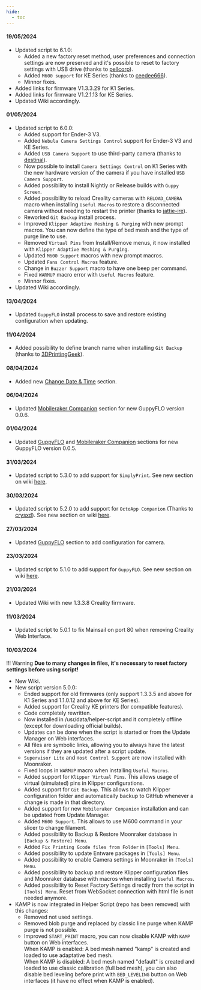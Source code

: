 ```yaml
---
hide:
  - toc
---
```

#### 19/05/2024

- Updated script to 6.1.0:
    * Added a new factory reset method, user preferences and connection settings are now preserved and it's possible to reset to factory settings with USB drive (thanks to [pellcorp](https://github.com/pellcorp)).
    * Added `M600 support` for KE Series (thanks to [ceedee666](https://github.com/ceedee666)).
    * Minnor fixes.
- Added links for firmware V1.3.3.29 for K1 Series.
- Added links for firmware V1.2.1.13  for KE Series.
- Updated Wiki accordingly.

#### 01/05/2024

- Updated script to 6.0.0:
    * Added support for Ender-3 V3.
    * Added `Nebula Camera Settings Control` support for Ender-3 V3 and KE Series.
    * Added `USB Camera Support` to use third-party camera (thanks to [destinal](https://www.reddit.com/user/destinal/?rdt=44404)).
    * Now possible to install `Camera Settings Control` on K1 Series with the new hardware version of the camera if you have installed `USB Camera Support`.
    * Added possibility to install Nightly or Release builds with `Guppy Screen`.
    * Added possibility to reload Creality cameras with `RELOAD_CAMERA` macro when installing `Useful Macros` to restore a disconnected camera without needing to restart the printer (thanks to [jattie-ire](https://github.com/jattie-ire)).
    * Reworked `Git Backup` install process.
    * Improved `Klipper Adaptive Meshing & Purging` with new prompt macros. You can now define the type of bed mesh and the type of purge line to use.
    * Removed `Virtual Pins` from Install/Remove menus, it now installed with `Klipper Adaptive Meshing & Purging`.
    * Updated `M600 Support` macros with new prompt macros.
    * Updated `Fans Control Macros` feature.
    * Change in `Buzzer Support` macro to have one beep per command.
    * Fixed `WARMUP` macro error with `Useful Macros` feature.
    * Minnor fixes.
- Updated Wiki accordingly.

#### 13/04/2024

- Updated `GuppyFLO` install process to save and restore existing configuration when updating.

#### 11/04/2024

- Added possibility to define branch name when installing `Git Backup` (thanks to [3DPrintingGeek](https://github.com/3DPrintingGeek)).

#### 08/04/2024

- Added new [Change Date & Time](firmwares/change-date-and-time.md) section.

#### 06/04/2024

- Updated [Mobileraker Companion](helper-script/mobileraker-companion.md) section for new GuppyFLO version 0.0.6.

#### 01/04/2024

- Updated [GuppyFLO](helper-script/guppyflo.md) and [Mobileraker Companion](helper-script/mobileraker-companion.md) sections for new GuppyFLO version 0.0.5.

#### 31/03/2024

  - Updated script to 5.3.0 to add support for `SimplyPrint`. See new section on wiki [here](helper-script/simplyprint.md).
  
#### 30/03/2024

  - Updated script to 5.2.0 to add support for `OctoApp Companion` (Thanks to [crysxd](https://github.com/crysxd)). See new section on wiki [here](helper-script/octoapp-companion.md).

#### 27/03/2024

- Updated [GuppyFLO](helper-script/guppyflo.md) section to add configuration for camera.

#### 23/03/2024

  - Updated script to 5.1.0 to add support for `GuppyFLO`. See new section on wiki [here](helper-script/guppyflo.md).

#### 21/03/2024

  - Updated Wiki with new 1.3.3.8 Creality firmware.

#### 11/03/2024

  - Updated script to 5.0.1 to fix Mainsail on port 80 when removing Creality Web Interface.

#### 10/03/2024

!!! Warning
    **Due to many changes in files, it's necessary to reset factory settings before using script!**

  - New Wiki.
  - New script version 5.0.0:
    * Ended support for old firmwares (only support 1.3.3.5 and above for K1 Series and 1.1.0.12 and above for KE Series).
    * Added support for Creality KE printers (for compatible features).
    * Code completely rewritten.
    * Now installed in /usr/data/helper-script and it completely offline (except for downloading official builds).
    * Updates can be done when the script is started or from the Update Manager on Web interfaces.
    * All files are symbolic links, allowing you to always have the latest versions if they are updated after a script update.
    * `Supervisor Lite` and `Host Control Support` are now installed with Moonraker.
    * Fixed loops in `WARMUP` macro when installing `Useful Macros`.
    * Added support for `Klipper Virtual Pins`. This allows usage of virtual (simulated) pins in Klipper configurations.
    * Added support for `Git Backup`. This allows to watch Klipper configuration folder and automatically backup to GitHub whenever a change is made in that directory.
    * Added support for new `Mobileraker Companion` installation and can be updated from Update Manager.
    * Added `M600 Support`. This allows to use M600 command in your slicer to change filament.
    * Added possibility to Backup & Restore Moonraker database in `[Backup & Restore] Menu`.
    * Added `Fix Printing Gcode files from Folder` in `[Tools] Menu`.
    * Added possibility to update Entware packages in `[Tools] Menu`.
    * Added possibility to enable Camera settings in Moonraker in `[Tools] Menu`.
    * Added possibility to backup and restore Klipper configuration files and Moonraker database with macros when installing `Useful Macros`.
    * Added possibility to Reset Factory Settings directly from the script in `[Tools] Menu`. Reset from WebSocket connection with html file is not needed anymore.
  - KAMP is now integrated in Helper Script (repo has been removed) with this changes:
    * Removed not used settings.
    * Removed blob purge and replaced by classic line purge when KAMP purge is not possible.
    * Improved `START_PRINT` macro, you can now disable KAMP with `KAMP` button on Web interfaces.<br>
      When KAMP is enabled: A bed mesh named "kamp" is created and loaded to use adaptative bed mesh.<br>
      When KAMP is disabled: A bed mesh named "default" is created and loaded to use classic calibration (full bed mesh), you can also disable bed leveling before print with `BED_LEVELING` button on Web interfaces (it have no effect when KAMP is enabled).

<br />
